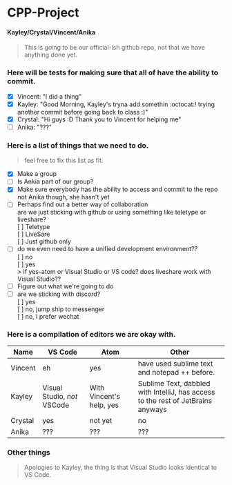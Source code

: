 # CPP-Project  
#### Kayley/Crystal/Vincent/Anika  

> This is going to be our official-ish github repo, not that we have anything done yet.
### Here will be tests for making sure that all of have the ability to commit.
- [x] Vincent: "I did a thing"
- [x] Kayley: "Good Morning, Kayley's tryna add somethin :octocat:! trying another commit before going back to class :)"
- [x] Crystal: "Hi guys :D Thank you to Vincent for helping me"
- [ ] Anika: "???"
### Here is a list of things that we need to do.
> feel free to fix this list as fit.
- [x] Make a group
- [ ] Is Ankia part of our group?
- [x] Make sure everybody has the ability to access and commit to the repo
<br>  not Anika though, she hasn't yet
- [ ] Perhaps find out a better way of collaboration
<br>  are we just sticking with github or using something like teletype or liveshare?
<br>  [ ] Teletype
<br>  [ ] LiveSare
<br>  [ ] Just github only
- [ ] do we even need to have a unified development environment??
<br>  [ ] no
<br>  [ ] yes
<br>   > if yes-atom or Visual Studio or VS code? does liveshare work with Visual Studio??
- [ ] Figure out what we're going to do
- [ ] are we sticking with discord?
<br>  [ ] yes
<br>  [ ] no, jump ship to messenger
<br>  [ ] no, I prefer wechat
### Here is a compilation of editors we are okay with.
Name | VS Code | Atom | Other
-----|---------|------|-------
Vincent | eh | yes | have used sublime text and notepad ++ before.
Kayley | Visual Studio, *not* VSCode | With Vincent's help, yes | Sublime Text, dabbled with IntelliJ, has access to the rest of JetBrains anyways
Crystal | yes | not yet | no
Anika | ??? | ??? | ???
### Other things
>Apologies to Kayley, the thing is that Visual Studio looks identical to VS Code.
